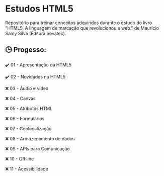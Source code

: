# Estudos HTML5

Repositório para treinar conceitos adquiridos durante o estudo do livro 
"HTML5, A linguagem de marcação que revolucionou a web." de Maurício Samy Silva (Editora novatec).

## :clock3: Progesso:

:heavy_check_mark: 01 - Apresentação da HTML5

:heavy_check_mark: 02 - Novidades na HTML5

:x: 03 - Áudio e vídeo

:x: 04 - Canvas

:x: 05 - Atributos HTML

:x: 06 - Formulários

:x: 07 - Geolocalização

:x: 08 - Armazenamento de dados

:x: 09 - APIs para Comunicação

:x: 10 - Offiline

:x: 11 - Acessibilidade
